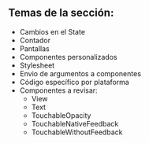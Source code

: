 ## Temas de la sección:

- Cambios en el State
- Contador
- Pantallas
- Componentes personalizados
- Stylesheet
- Envio de argumentos a componentes
- Código específico por plataforma
- Componentes a revisar:
  - View
  - Text
  - TouchableOpacity
  - TouchableNativeFeedback
  - TouchableWithoutFeedback